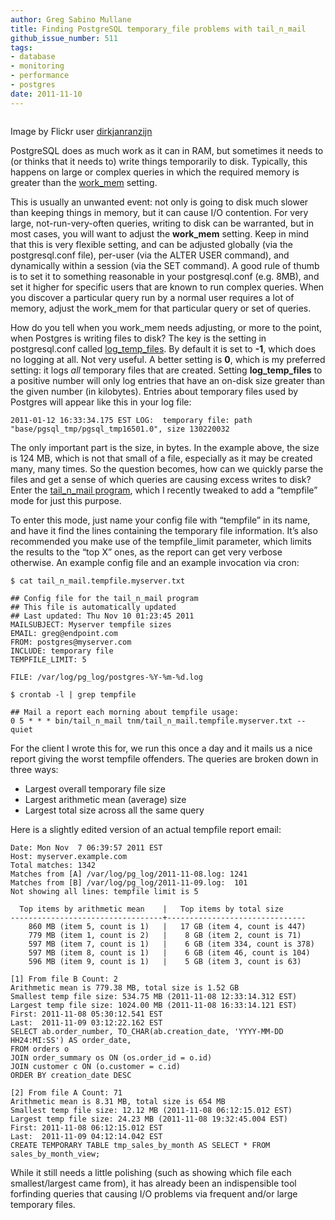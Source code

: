 ```yaml
---
author: Greg Sabino Mullane
title: Finding PostgreSQL temporary_file problems with tail_n_mail
github_issue_number: 511
tags:
- database
- monitoring
- performance
- postgres
date: 2011-11-10
---
```


<a href="/blog/2011/11/postgres-temporary-files-workmem-and/image-0-big.jpeg" onblur="try {parent.deselectBloggerImageGracefully();} catch(e) {}"><img alt="" border="0" id="BLOGGER_PHOTO_ID_5673407150243656402" src="/blog/2011/11/postgres-temporary-files-workmem-and/image-0.jpeg"/></a>

Image by Flickr user [dirkjanranzijn](https://www.flickr.com/photos/dirkscircusimages/)

PostgreSQL does as much work as it can in RAM, but sometimes it needs to (or thinks that it needs to) write things temporarily to disk. Typically, this happens on large or complex queries in which the required memory is greater than the [work_mem](https://www.postgresql.org/docs/current/static/runtime-config-resource.html#GUC-WORK-MEM) setting.

This is usually an unwanted event: not only is going to disk much slower than keeping things in memory, but it can cause I/O contention. For very large, not-run-very-often queries, writing to disk can be warranted, but in most cases, you will want to adjust the **work_mem** setting. Keep in mind that this is very flexible setting, and can be adjusted globally (via the postgresql.conf file), per-user (via the ALTER USER command), and dynamically within a session (via the SET command). A good rule of thumb is to set it to something reasonable in your postgresql.conf (e.g. 8MB), and set it higher for specific users that are known to run complex queries. When you discover a particular query run by a normal user requires a lot of memory, adjust the work_mem for that particular query or set of queries.

How do you tell when you work_mem needs adjusting, or more to the point, when Postgres is writing files to disk? The key is the setting in postgresql.conf called [log_temp_files](https://www.postgresql.org/docs/current/static/runtime-config-logging.html#GUC-LOG-TEMP-FILES). By default it is set to **-1**, which does no logging at all. Not very useful. A better setting is **0**, which is my preferred setting: it logs *all* temporary files that are created. Setting **log_temp_files** to a positive number will only log entries that have an on-disk size greater than the given number (in kilobytes). Entries about temporary files used by Postgres will appear like this in your log file:

```nohighlight
2011-01-12 16:33:34.175 EST LOG:  temporary file: path "base/pgsql_tmp/pgsql_tmp16501.0", size 130220032
```

The only important part is the size, in bytes. In the example above, the size is 124 MB, which is not that small of a file, especially as it may be created many, many times. So the question becomes, how can we quickly parse the files and get a sense of which queries are causing excess writes to disk? Enter the [tail_n_mail program](https://bucardo.org/wiki/Tail_n_mail), which I recently tweaked to add a “tempfile” mode for just this purpose.

To enter this mode, just name your config file with “tempfile” in its name, and have it find the lines containing the temporary file information. It’s also recommended you make use of the tempfile_limit parameter, which limits the results to the “top X” ones, as the report can get very verbose otherwise. An example config file and an example invocation via cron:

```nohighlight
$ cat tail_n_mail.tempfile.myserver.txt

## Config file for the tail_n_mail program
## This file is automatically updated
## Last updated: Thu Nov 10 01:23:45 2011
MAILSUBJECT: Myserver tempfile sizes
EMAIL: greg@endpoint.com
FROM: postgres@myserver.com
INCLUDE: temporary file
TEMPFILE_LIMIT: 5

FILE: /var/log/pg_log/postgres-%Y-%m-%d.log

$ crontab -l | grep tempfile

## Mail a report each morning about tempfile usage:
0 5 * * * bin/tail_n_mail tnm/tail_n_mail.tempfile.myserver.txt --quiet
```

For the client I wrote this for, we run this once a day and it mails us a nice report giving the worst tempfile offenders. The queries are broken down in three ways:

- Largest overall temporary file size
- Largest arithmetic mean (average) size
- Largest total size across all the same query

Here is a slightly edited version of an actual tempfile report email:

```nohighlight
Date: Mon Nov  7 06:39:57 2011 EST
Host: myserver.example.com
Total matches: 1342
Matches from [A] /var/log/pg_log/2011-11-08.log: 1241
Matches from [B] /var/log/pg_log/2011-11-09.log:  101
Not showing all lines: tempfile limit is 5

  Top items by arithmetic mean    |   Top items by total size
----------------------------------+-------------------------------
    860 MB (item 5, count is 1)   |   17 GB (item 4, count is 447)
    779 MB (item 1, count is 2)   |    8 GB (item 2, count is 71)
    597 MB (item 7, count is 1)   |    6 GB (item 334, count is 378)
    597 MB (item 8, count is 1)   |    6 GB (item 46, count is 104)
    596 MB (item 9, count is 1)   |    5 GB (item 3, count is 63)

[1] From file B Count: 2
Arithmetic mean is 779.38 MB, total size is 1.52 GB
Smallest temp file size: 534.75 MB (2011-11-08 12:33:14.312 EST)
Largest temp file size: 1024.00 MB (2011-11-08 16:33:14.121 EST)
First: 2011-11-08 05:30:12.541 EST
Last:  2011-11-09 03:12:22.162 EST
SELECT ab.order_number, TO_CHAR(ab.creation_date, 'YYYY-MM-DD HH24:MI:SS') AS order_date,
FROM orders o
JOIN order_summary os ON (os.order_id = o.id)
JOIN customer c ON (o.customer = c.id)
ORDER BY creation_date DESC

[2] From file A Count: 71
Arithmetic mean is 8.31 MB, total size is 654 MB
Smallest temp file size: 12.12 MB (2011-11-08 06:12:15.012 EST)
Largest temp file size: 24.23 MB (2011-11-08 19:32:45.004 EST)
First: 2011-11-08 06:12:15.012 EST
Last:  2011-11-09 04:12:14.042 EST
CREATE TEMPORARY TABLE tmp_sales_by_month AS SELECT * FROM sales_by_month_view;

```

While it still needs a little polishing (such as showing which file each smallest/largest came from), it has already been an indispensible tool forfinding queries that causing I/O problems via frequent and/or large temporary files.
